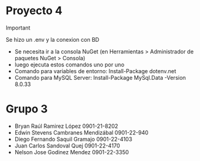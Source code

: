 # Proyecto 4
> [!IMPORTANT]
> Se hizo un .env y la conexion con BD
<ul>
    <li>Se necesita ir a la consola NuGet (en Herramientas > Administrador de paquetes NuGet > Consola)</li>
    <li>luego ejecuta estos comandos uno por uno</li>
    <li>Comando para variables de entorno: Install-Package dotenv.net</li>
    <li>Comando para MySQL Server: Install-Package MySql.Data -Version 8.0.33</li>
</ul>

# Grupo 3
<ul>
    <li>Bryan Raúl Ramirez López 0901-21-8202</li>
    <li>Edwin Stevens Cambranes Mendizábal 0901-22-940</li>
    <li>Diego Fernando Saquil Gramajo 0901-22-4103</li>
    <li>Juan Carlos Sandoval Quej 0901-22-4170</li>
    <li>Nelson Jose Godinez Mendez 0901-22-3350</li>
</ul>
